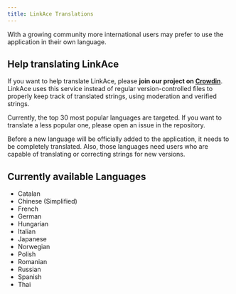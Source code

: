 ```yaml
---
title: LinkAce Translations
---
```


With a growing community more international users may prefer to use the application in their own language.


## Help translating LinkAce

If you want to help translate LinkAce, please **join our project on [Crowdin](https://crowdin.com/project/linkace)**. LinkAce uses this service instead of regular version-controlled files to properly keep track of translated strings, using moderation and verified strings.

Currently, the top 30 most popular languages are targeted. If you want to translate a less popular one, please open an issue in the repository.

Before a new language will be officially added to the application, it needs to be completely translated. Also, those languages need users who are capable of translating or correcting strings for new versions.


## Currently available Languages

* Catalan
* Chinese (Simplified)
* French
* German
* Hungarian
* Italian
* Japanese
* Norwegian
* Polish
* Romanian
* Russian
* Spanish
* Thai
